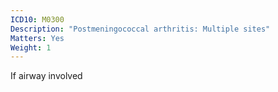 ```yaml
---
ICD10: M0300
Description: "Postmeningococcal arthritis: Multiple sites"
Matters: Yes
Weight: 1
---
```

If airway involved
